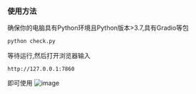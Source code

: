 ### 使用方法
确保你的电脑具有Python环境且Python版本>3.7,具有Gradio等包
```python
python check.py
```
等待运行,然后打开浏览器输入
```
http://127.0.0.1:7860
```
即可使用
![image](https://github.com/Moeary/compiler_homework/assets/103913682/43c4c239-efe4-4171-a59f-d52b4d5a4694)
